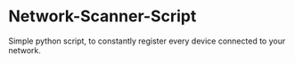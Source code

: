 # Network-Scanner-Script
Simple python script, to constantly register every device connected to your network.
